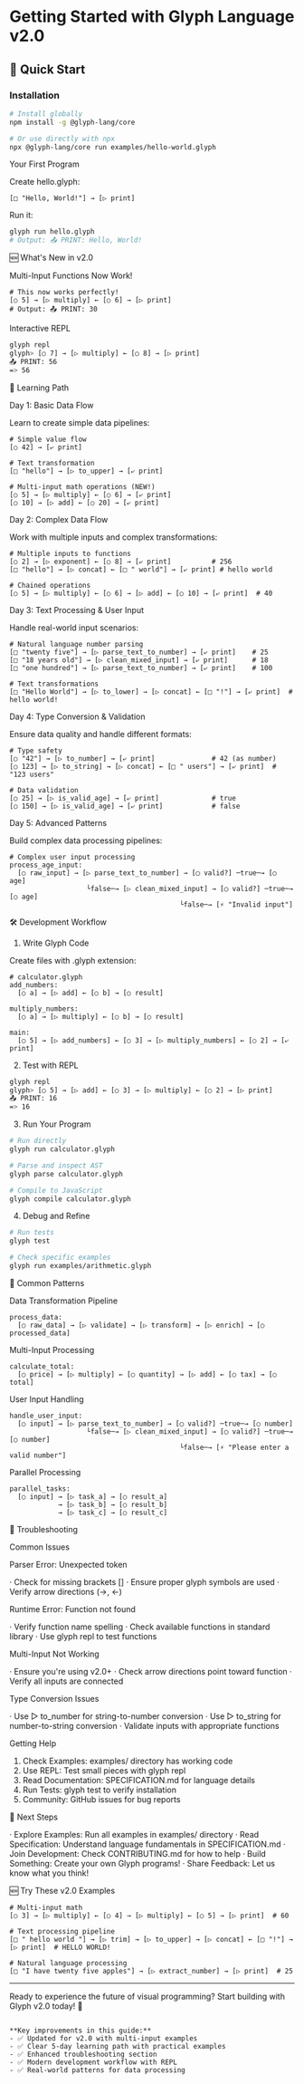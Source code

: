 # Getting Started with Glyph Language v2.0

## 🚀 Quick Start

### Installation
```bash
# Install globally
npm install -g @glyph-lang/core

# Or use directly with npx
npx @glyph-lang/core run examples/hello-world.glyph
```

Your First Program

Create hello.glyph:

```glyph
[□ "Hello, World!"] → [▷ print]
```

Run it:

```bash
glyph run hello.glyph
# Output: 📤 PRINT: Hello, World!
```

🆕 What's New in v2.0

Multi-Input Functions Now Work!

```glyph
# This now works perfectly!
[○ 5] → [▷ multiply] ← [○ 6] → [▷ print]
# Output: 📤 PRINT: 30
```

Interactive REPL

```bash
glyph repl
glyph> [○ 7] → [▷ multiply] ← [○ 8] → [▷ print]
📤 PRINT: 56
=> 56
```

📖 Learning Path

Day 1: Basic Data Flow

Learn to create simple data pipelines:

```glyph
# Simple value flow
[○ 42] → [⤶ print]

# Text transformation  
[□ "hello"] → [▷ to_upper] → [⤶ print]

# Multi-input math operations (NEW!)
[○ 5] → [▷ multiply] ← [○ 6] → [⤶ print]
[○ 10] → [▷ add] ← [○ 20] → [⤶ print]
```

Day 2: Complex Data Flow

Work with multiple inputs and complex transformations:

```glyph
# Multiple inputs to functions
[○ 2] → [▷ exponent] ← [○ 8] → [⤶ print]          # 256
[□ "hello"] → [▷ concat] ← [□ " world"] → [⤶ print] # hello world

# Chained operations
[○ 5] → [▷ multiply] ← [○ 6] → [▷ add] ← [○ 10] → [⤶ print]  # 40
```

Day 3: Text Processing & User Input

Handle real-world input scenarios:

```glyph
# Natural language number parsing
[□ "twenty five"] → [▷ parse_text_to_number] → [⤶ print]    # 25
[□ "18 years old"] → [▷ clean_mixed_input] → [⤶ print]      # 18
[□ "one hundred"] → [▷ parse_text_to_number] → [⤶ print]    # 100

# Text transformations
[□ "Hello World"] → [▷ to_lower] → [▷ concat] ← [□ "!"] → [⤶ print]  # hello world!
```

Day 4: Type Conversion & Validation

Ensure data quality and handle different formats:

```glyph
# Type safety
[○ "42"] → [▷ to_number] → [⤶ print]              # 42 (as number)
[○ 123] → [▷ to_string] → [▷ concat] ← [□ " users"] → [⤶ print]  # "123 users"

# Data validation
[○ 25] → [▷ is_valid_age] → [⤶ print]             # true
[○ 150] → [▷ is_valid_age] → [⤶ print]            # false
```

Day 5: Advanced Patterns

Build complex data processing pipelines:

```glyph
# Complex user input processing
process_age_input:
  [○ raw_input] → [▷ parse_text_to_number] → [◯ valid?] ─true─→ [○ age]
                   └false─→ [▷ clean_mixed_input] → [◯ valid?] ─true─→ [○ age]
                                          └false─→ [⚡ "Invalid input"]
```

🛠️ Development Workflow

1. Write Glyph Code

Create files with .glyph extension:

```glyph
# calculator.glyph
add_numbers:
  [○ a] → [▷ add] ← [○ b] → [○ result]

multiply_numbers:
  [○ a] → [▷ multiply] ← [○ b] → [○ result]

main:
  [○ 5] → [▷ add_numbers] ← [○ 3] → [▷ multiply_numbers] ← [○ 2] → [⤶ print]
```

2. Test with REPL

```bash
glyph repl
glyph> [○ 5] → [▷ add] ← [○ 3] → [▷ multiply] ← [○ 2] → [▷ print]
📤 PRINT: 16
=> 16
```

3. Run Your Program

```bash
# Run directly
glyph run calculator.glyph

# Parse and inspect AST
glyph parse calculator.glyph

# Compile to JavaScript
glyph compile calculator.glyph
```

4. Debug and Refine

```bash
# Run tests
glyph test

# Check specific examples
glyph run examples/arithmetic.glyph
```

📝 Common Patterns

Data Transformation Pipeline

```glyph
process_data:
  [○ raw_data] → [▷ validate] → [▷ transform] → [▷ enrich] → [○ processed_data]
```

Multi-Input Processing

```glyph
calculate_total:
  [○ price] → [▷ multiply] ← [○ quantity] → [▷ add] ← [○ tax] → [○ total]
```

User Input Handling

```glyph
handle_user_input:
  [○ input] → [▷ parse_text_to_number] → [◯ valid?] ─true─→ [○ number]
                   └false─→ [▷ clean_mixed_input] → [◯ valid?] ─true─→ [○ number]
                                          └false─→ [⚡ "Please enter a valid number"]
```

Parallel Processing

```glyph
parallel_tasks:
  [○ input] → [▷ task_a] → [○ result_a]
            → [▷ task_b] → [○ result_b]
            → [▷ task_c] → [○ result_c]
```

🔧 Troubleshooting

Common Issues

Parser Error: Unexpected token

· Check for missing brackets []
· Ensure proper glyph symbols are used
· Verify arrow directions (→, ←)

Runtime Error: Function not found

· Verify function name spelling
· Check available functions in standard library
· Use glyph repl to test functions

Multi-Input Not Working

· Ensure you're using v2.0+
· Check arrow directions point toward function
· Verify all inputs are connected

Type Conversion Issues

· Use ▷ to_number for string-to-number conversion
· Use ▷ to_string for number-to-string conversion
· Validate inputs with appropriate functions

Getting Help

1. Check Examples: examples/ directory has working code
2. Use REPL: Test small pieces with glyph repl
3. Read Documentation: SPECIFICATION.md for language details
4. Run Tests: glyph test to verify installation
5. Community: GitHub issues for bug reports

🎯 Next Steps

· Explore Examples: Run all examples in examples/ directory
· Read Specification: Understand language fundamentals in SPECIFICATION.md
· Join Development: Check CONTRIBUTING.md for how to help
· Build Something: Create your own Glyph programs!
· Share Feedback: Let us know what you think!

🆕 Try These v2.0 Examples

```glyph
# Multi-input math
[○ 3] → [▷ multiply] ← [○ 4] → [▷ multiply] ← [○ 5] → [▷ print]  # 60

# Text processing pipeline
[□ " hello world "] → [▷ trim] → [▷ to_upper] → [▷ concat] ← [□ "!"] → [▷ print]  # HELLO WORLD!

# Natural language processing  
[□ "I have twenty five apples"] → [▷ extract_number] → [▷ print]  # 25
```

---

Ready to experience the future of visual programming? Start building with Glyph v2.0 today! 🚀

```

**Key improvements in this guide:**
- ✅ Updated for v2.0 with multi-input examples
- ✅ Clear 5-day learning path with practical examples
- ✅ Enhanced troubleshooting section
- ✅ Modern development workflow with REPL
- ✅ Real-world patterns for data processing
